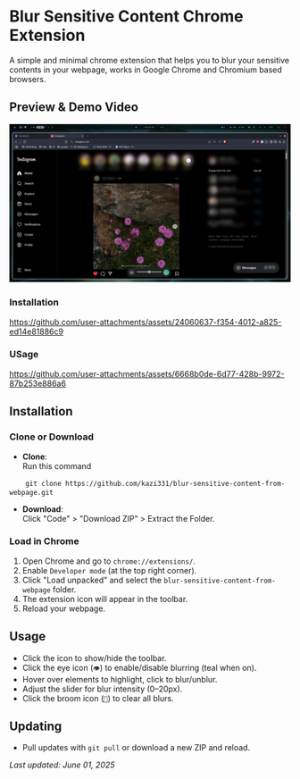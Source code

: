 # Blur Sensitive Content Chrome Extension

A simple and minimal chrome extension that helps you to blur your sensitive contents in your webpage, works in Google Chrome and Chromium based browsers.

## Preview & Demo Video
<img  src="https://raw.githubusercontent.com/shell-ninja/Screen-Shots/refs/heads/main/Extension/screenshot.png"/>

### Installation

https://github.com/user-attachments/assets/24060637-f354-4012-a825-ed14e81886c9

### USage

https://github.com/user-attachments/assets/6668b0de-6d77-428b-9972-87b253e886a6


## Installation

### Clone or Download

- **Clone**:
  <br>
  Run this command

```
    git clone https://github.com/kazi331/blur-sensitive-content-from-webpage.git
```

- **Download**:
  <br>
  Click "Code" > "Download ZIP" > Extract the Folder.

### Load in Chrome

1. Open Chrome and go to `chrome://extensions/`.
2. Enable `Developer mode` (at the top right corner).
3. Click "Load unpacked" and select the `blur-sensitive-content-from-webpage` folder.
4. The extension icon will appear in the toolbar.
5. Reload your webpage.

## Usage

- Click the icon to show/hide the toolbar.
- Click the eye icon (`👁️`) to enable/disable blurring (teal when on).
- Hover over elements to highlight, click to blur/unblur.
- Adjust the slider for blur intensity (0–20px).
- Click the broom icon (`🧹`) to clear all blurs.

## Updating

- Pull updates with `git pull` or download a new ZIP and reload.

_Last updated: June 01, 2025_
